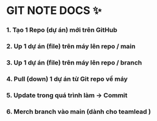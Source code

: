 # GIT NOTE DOCS ✨

### 1. Tạo 1 Repo (dự án) mới trên GitHub 

### 2. Up 1 dự án (file) trên máy lên repo / main 

### 3. Up 1 dự án (file) trên máy lên repo / branch 

### 4. Pull (down) 1 dự án từ Git repo về máy 

### 5. Update trong quá trình làm -> Commit 

### 6. Merch branch vào main (dành cho teamlead )
